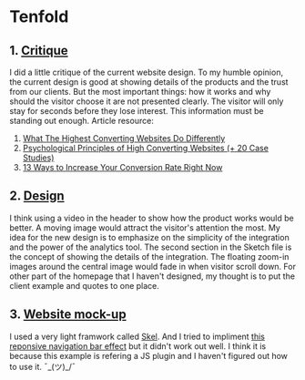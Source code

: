 # Tenfold

## 1. [Critique](tenfold/critique.pdf)
I did a little critique of the current website design. To my humble opinion, the current design is good at showing details of the products and the trust from our clients. But the most important things: how it works and why should the visitor choose it are not presented clearly. The visitor will only stay for seconds before they lose interest. This information must be standing out enough.
  Article resource:
  1. [What The Highest Converting Websites Do Differently](https://blog.kissmetrics.com/what-converting-websites-do/)
  2. [Psychological Principles of High Converting Websites (+ 20 Case Studies)](https://blog.kissmetrics.com/psychological-principles-converting-website/)
  3. [13 Ways to Increase Your Conversion Rate Right Now](https://conversionxl.com/ways-to-increase-your-conversion-rate-right-now/)

## 2. [Design](tenfold/tenfold.sketch)
I think using a video in the header to show how the product works would be better. A moving image would attract the visitor's attention the most. My idea for the new design is to emphasize on the simplicity of the integration and the power of the analytics tool. The second section in the Sketch file is the concept of showing the details of the integration. The floating zoom-in images around the central image would fade in when visitor scroll down. For other part of the homepage that I haven't designed, my thought is to put the client example and quotes to one place. 

## 3. [Website mock-up](tenfold/index.html)
I used a very light framwork called [Skel](https://github.com/ajlkn/skel). And I tried to impliment [this reponsive navigation bar effect](http://codepen.io/rugor/pen/wayJQY) but it didn't work out well. I think it is because this example is refering a JS plugin and I haven't figured out how to use it. ¯\_(ツ)_/¯

